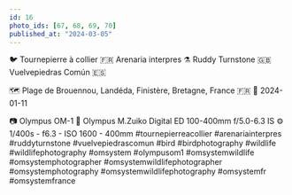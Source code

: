 ```yaml
---
id: 16
photo_ids: [67, 68, 69, 70]
published_at: "2024-03-05"
---
```

🐦 
Tournepierre à collier 🇫🇷
Arenaria interpres ⚗️
Ruddy Turnstone 🇬🇧
Vuelvepiedras Común 🇪🇸

🗺️ Plage de Brouennou, Landéda, Finistère, Bretagne, France 🇫🇷
📅 2024-01-11

📷 Olympus OM-1
🔭 Olympus M.Zuiko Digital ED 100-400mm f/5.0-6.3 IS
⚙️ 1/400s - f6.3 - ISO 1600 - 400mm
#tournepierreacollier #arenariainterpres #ruddyturnstone #vuelvepiedrascomun #bird #birdphotography #wildlife #wildlifephotography #omsystem #olympusom1 #omsystemwildlife #omsystemphotographer #omsystemwildlifephotographer #omsystemphotography #omsystemwildlifephotography #omsystemfr #omsystemfrance